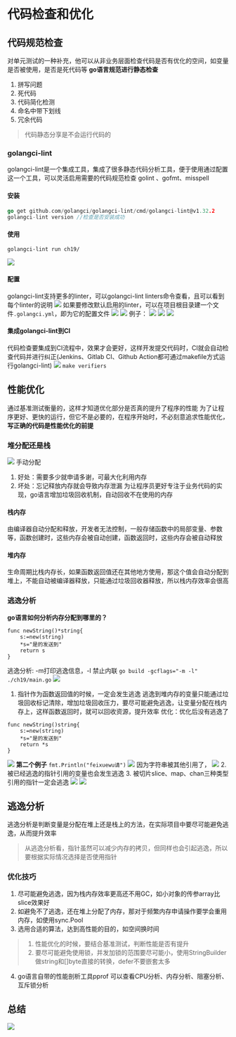 # 代码检查和优化

## 代码规范检查
对单元测试的一种补充，他可以从非业务层面检查代码是否有优化的空间，如变量是否被使用，是否是死代码等
**go语言规范进行静态检查**
1. 拼写问题
2. 死代码
3. 代码简化检测
4. 命名中带下划线
5. 冗余代码
> 代码静态分享是不会运行代码的
### golangci-lint
golangci-lint是一个集成工具，集成了很多静态代码分析工具，便于使用通过配置这一个工具，可以灵活启用需要的代码规范检查
golint 、gofmt、misspell
#### 安装
```go
go get github.com/golangci/golangci-lint/cmd/golangci-lint@v1.32.2
golangci-lint version //检查是否安装成功
```
#### 使用
```golang
golangci-lint run ch19/
```
![](img/速通_19_性能优化0.png)
#### 配置
golangci-lint支持更多的linter，可以golangci-lint linters命令查看，且可以看到每个linter的说明
![](img/速通_19_性能优化1.png)
如果要修改默认启用的linter，可以在项目根目录建一个文件`.golangci.yml`，即为它的配置文件
![](img/速通_19_性能优化6.png)
![](img/速通_19_性能优化5.png)
例子：
![](img/速通_19_性能优化2.png)
![](img/速通_19_性能优化3.png)
![](img/速通_19_性能优化4.png)
#### 集成golangci-lint到CI
代码检查要集成到CI流程中，效果才会更好，这样开发提交代码时，CI就会自动检查代码并进行纠正(Jenkins、Gitlab CI、Github Action都可通过makefile方式运行golangci-lint)
![](img/速通_19_性能优化7.png)
`make verifiers`

## 性能优化
通过基准测试衡量的，这样才知道优化部分是否真的提升了程序的性能
为了让程序更好、更快的运行，但它不是必要的，在程序开始时，不必刻意追求性能优化，**写正确的代码是性能优化的前提**
### 堆分配还是栈
![](img/速通_19_性能优化8.png)
手动分配
1. 好处：需要多少就申请多谢，可最大化利用内存
2. 坏处：忘记释放内存就会导致内存泄漏
为让程序员更好专注于业务代码的实现，go语言增加垃圾回收机制，自动回收不在使用的内存
#### 栈内存
由编译器自动分配和释放，开发者无法控制，一般存储函数中的局部变量、参数等，函数创建时，这些内存会被自动创建，函数返回时，这些内存会被自动释放
#### 堆内存
生命周期比栈内存长，如果函数返回值还在其他地方使用，那这个值会自动分配到堆上，不能自动被编译器释放，只能通过垃圾回收器释放，所以栈内存效率会很高
### 逃逸分析
 **go语言如何分析内存分配到哪里的？**
```golang
func newString()*string{
	s:=new(string)
	*s="是的发送到"
	return s
}
```
逃逸分析: -m打印逃逸信息，-l 禁止内联
`go build -gcflags="-m -l" ./ch19/main.go`
![](img/速通_19_性能优化9.png)
1. 指针作为函数返回值的时候，一定会发生逃逸
逃逸到堆内存的变量只能通过垃圾回收标记清除，增加垃圾回收压力，要尽可能避免逃逸，让变量分配在栈内存上，这样函数返回时，就可以回收资源，提升效率
优化：优化后没有逃逸了
```golang
func newString()string{
	s:=new(string)
	*s="是的发送到"
	return *s
}
```
![](img/速通_19_性能优化10.png)
**第二个例子**
`fmt.Println("feixuewu请")`
![](img/速通_19_性能优化11.png)
因为字符串被其他引用了，
![](img/速通_19_性能优化12.png)
2. 被已经逃逸的指针引用的变量也会发生逃逸
3. 被切片slice、map、chan三种类型引用的指针一定会逃逸
![](img/速通_19_性能优化13.png)
![](img/速通_19_性能优化14.png)
## 逃逸分析
逃逸分析是判断变量是分配在堆上还是栈上的方法，在实际项目中要尽可能避免逃逸，从而提升效率
> 从逃逸分析看，指针虽然可以减少内存的拷贝，但同样也会引起逃逸，所以要根据实际情况选择是否使用指针
### 优化技巧
1. 尽可能避免逃逸，因为栈内存效率更高还不用GC，如小对象的传参array比slice效果好
2. 如避免不了逃逸，还在堆上分配了内存，那对于频繁内存申请操作要学会重用内存，如使用sync.Pool
3. 选用合适的算法，达到高性能的目的，如空间换时间
> 1. 性能优化的时候，要结合基准测试，判断性能是否有提升
> 2. 要尽可能避免使用锁，并发加锁的范围要尽可能小，使用StringBuilder做string和[]byte直接的转换，defer不要嵌套太多
4. go语言自带的性能剖析工具pprof
可以查看CPU分析、内存分析、阻塞分析、互斥锁分析
## 总结
![](img/速通_19_性能优化15.png)
